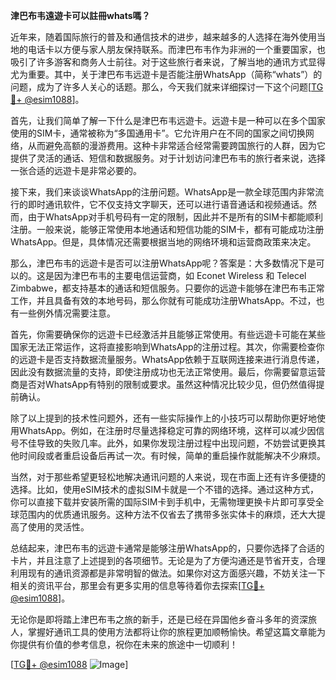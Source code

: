 **津巴布韦遠遊卡可以註冊whats嗎？**

近年来，随着国际旅行的普及和通信技术的进步，越来越多的人选择在海外使用当地的电话卡以方便与家人朋友保持联系。而津巴布韦作为非洲的一个重要国家，也吸引了许多游客和商务人士前往。对于这些旅行者来说，了解当地的通讯方式显得尤为重要。其中，关于津巴布韦远遊卡是否能注册WhatsApp（简称“whats”）的问题，成为了许多人关心的话题。那么，今天我们就来详细探讨一下这个问题[[TG💪+ @esim1088](https://t.me/s/esim1088)]。

首先，让我们简单了解一下什么是津巴布韦远遊卡。远遊卡是一种可以在多个国家使用的SIM卡，通常被称为“多国通用卡”。它允许用户在不同的国家之间切换网络，从而避免高额的漫游费用。这种卡非常适合经常需要跨国旅行的人群，因为它提供了灵活的通话、短信和数据服务。对于计划访问津巴布韦的旅行者来说，选择一张合适的远遊卡是非常必要的。

接下来，我们来谈谈WhatsApp的注册问题。WhatsApp是一款全球范围内非常流行的即时通讯软件，它不仅支持文字聊天，还可以进行语音通话和视频通话。然而，由于WhatsApp对手机号码有一定的限制，因此并不是所有的SIM卡都能顺利注册。一般来说，能够正常使用本地通话和短信功能的SIM卡，都有可能成功注册WhatsApp。但是，具体情况还需要根据当地的网络环境和运营商政策来决定。

那么，津巴布韦的远遊卡是否可以注册WhatsApp呢？答案是：大多数情况下是可以的。这是因为津巴布韦的主要电信运营商，如 Econet Wireless 和 Telecel Zimbabwe，都支持基本的通话和短信服务。只要你的远遊卡能够在津巴布韦正常工作，并且具备有效的本地号码，那么你就有可能成功注册WhatsApp。不过，也有一些例外情况需要注意。

首先，你需要确保你的远遊卡已经激活并且能够正常使用。有些远遊卡可能在某些国家无法正常运作，这将直接影响到WhatsApp的注册过程。其次，你需要检查你的远遊卡是否支持数据流量服务。WhatsApp依赖于互联网连接来进行消息传递，因此没有数据流量的支持，即使注册成功也无法正常使用。最后，你需要留意运营商是否对WhatsApp有特别的限制或要求。虽然这种情况比较少见，但仍然值得提前确认。

除了以上提到的技术性问题外，还有一些实际操作上的小技巧可以帮助你更好地使用WhatsApp。例如，在注册时尽量选择稳定可靠的网络环境，这样可以减少因信号不佳导致的失败几率。此外，如果你发现注册过程中出现问题，不妨尝试更换其他时间段或者重启设备后再试一次。有时候，简单的重启操作就能解决不少麻烦。

当然，对于那些希望更轻松地解决通讯问题的人来说，现在市面上还有许多便捷的选择。比如，使用eSIM技术的虚拟SIM卡就是一个不错的选择。通过这种方式，你可以直接下载并安装所需的国际SIM卡到手机中，无需物理更换卡片即可享受全球范围内的优质通讯服务。这种方法不仅省去了携带多张实体卡的麻烦，还大大提高了使用的灵活性。

总结起来，津巴布韦的远遊卡通常是能够注册WhatsApp的，只要你选择了合适的卡片，并且注意了上述提到的各项细节。无论是为了方便沟通还是节省开支，合理利用现有的通讯资源都是非常明智的做法。如果你对这方面感兴趣，不妨关注一下相关的资讯平台，那里会有更多实用的信息等待着你去探索[[TG💪+ @esim1088](https://t.me/s/esim1088)]。

无论你是即将踏上津巴布韦之旅的新手，还是已经在异国他乡奋斗多年的资深旅人，掌握好通讯工具的使用方法都将让你的旅程更加顺畅愉快。希望这篇文章能为你提供有价值的参考信息，祝你在未来的旅途中一切顺利！

[[TG💪+ @esim1088](https://t.me/s/esim1088) ![Image](https://i.postimg.cc/4NQfJmqS/Snipaste-2025-05-13-00-14-12.png)]